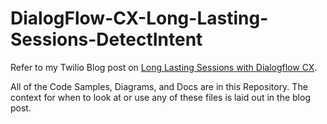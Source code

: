 # DialogFlow-CX-Long-Lasting-Sessions-DetectIntent

Refer to my Twilio Blog post on [Long Lasting Sessions with Dialogflow CX](https://www.twilio.com/blog/dialogflow-cx-long-lasting-sessions).

All of the Code Samples, Diagrams, and Docs are in this Repository. The context for when to look at or use any of these files is laid out in the blog post.
